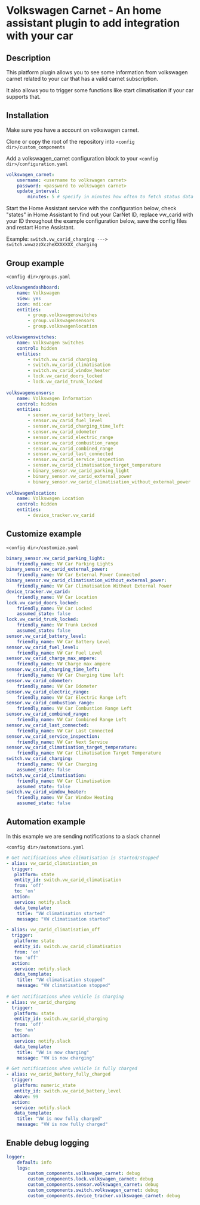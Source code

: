 Volkswagen Carnet - An home assistant plugin to add integration with your car
============================================================
Description
------------
This platform plugin allows you to see some information from volkswagen carnet related to your car that has a valid carnet subscription.

It also allows you to trigger some functions like start climatisation if your car supports that.

Installation
------------

Make sure you have a account on volkswagen carnet.

Clone or copy the root of the repository into `<config dir>/custom_components`

Add a volkswagen_carnet configuration block to your `<config dir>/configuration.yaml`
```yaml
volkswagen_carnet:
    username: <username to volkswagen carnet>
    password: <password to volkswagen carnet>
    update_interval: 
        minutes: 5 # specify in minutes how often to fetch status data from carnet (optional, default 3 min, minimum 3 min)
```

Start the Home Assistant service with the configuration below, check "states" in Home Assistant to find out your CarNet ID, replace vw_carid with your ID throughout the example configuration below, save the config files and restart Home Assistant.

Example: ```switch.vw_carid_charging ---> switch.wvwzzzXczheXXXXXXX_charging```

Group example
------------
`<config dir>/groups.yaml`
```yaml
volkswagendashboard:
    name: Volkswagen
    view: yes
    icon: mdi:car
    entities:
        - group.volkswagenswitches
        - group.volkswagensensors
        - group.volkswagenlocation

volkswagenswitches:
    name: Volkswagen Switches
    control: hidden
    entities:
        - switch.vw_carid_charging
        - switch.vw_carid_climatisation
        - switch.vw_carid_window_heater
        - lock.vw_carid_doors_locked
        - lock.vw_carid_trunk_locked
  
volkswagensensors:
    name: Volkswagen Information
    control: hidden
    entities:
        - sensor.vw_carid_battery_level
        - sensor.vw_carid_fuel_level
        - sensor.vw_carid_charging_time_left
        - sensor.vw_carid_odometer
        - sensor.vw_carid_electric_range
        - sensor.vw_carid_combustion_range
        - sensor.vw_carid_combined_range
        - sensor.vw_carid_last_connected
        - sensor.vw_carid_service_inspection
        - sensor.vw_carid_climatisation_target_temperature
        - binary_sensor.vw_carid_parking_light
        - binary_sensor.vw_carid_external_power
        - binary_sensor.vw_carid_climatisation_without_external_power
        
volkswagenlocation:
    name: Volkswagen Location
    control: hidden
    entities:
        - device_tracker.vw_carid
```

Customize example
------------
`<config dir>/customize.yaml`
```yaml
binary_sensor.vw_carid_parking_light:
    friendly_name: VW Car Parking Lights
binary_sensor.vw_carid_external_power:
    friendly_name: VW Car External Power Connected
binary_sensor.vw_carid_climatisation_without_external_power:
    friendly_name: VW Car Climatisation Without External Power
device_tracker.vw_carid:
    friendly_name: VW Car Location
lock.vw_carid_doors_locked:
    friendly_name: VW Car Locked
    assumed_state: false
lock.vw_carid_trunk_locked:
    friendly_name: VW Trunk Locked
    assumed_state: false
sensor.vw_carid_battery_level:
    friendly_name: VW Car Battery Level
sensor.vw_carid_fuel_level:
    friendly_name: VW Car Fuel Level
sensor.vw_carid_charge_max_ampere:
    friendly_name: VW Charge max ampere
sensor.vw_carid_charging_time_left:
    friendly_name: VW Car Charging time left
sensor.vw_carid_odometer:
    friendly_name: VW Car Odometer
sensor.vw_carid_electric_range:
    friendly_name: VW Car Electric Range Left
sensor.vw_carid_combustion_range:
    friendly_name: VW Car Combustion Range Left
sensor.vw_carid_combined_range:
    friendly_name: VW Car Combined Range Left
sensor.vw_carid_last_connected:
    friendly_name: VW Car Last Connected
sensor.vw_carid_service_inspection:
    friendly_name: VW Car Next Service
sensor.vw_carid_climatisation_target_temperature:
    friendly_name: VW Car Climatisation Target Temperature
switch.vw_carid_charging:
    friendly_name: VW Car Charging
    assumed_state: false
switch.vw_carid_climatisation:
    friendly_name: VW Car Climatisation
    assumed_state: false
switch.vw_carid_window_heater:
    friendly_name: VW Car Window Heating
    assumed_state: false
```

Automation example
------------
In this example we are sending notifications to a slack channel

`<config dir>/automations.yaml`
```yaml
# Get notifications when climatisation is started/stopped
- alias: vw_carid_climatisation_on
  trigger:
   platform: state
   entity_id: switch.vw_carid_climatisation
   from: 'off'
   to: 'on'
  action:
   service: notify.slack
   data_template:
    title: "VW climatisation started"
    message: "VW climatisation started"

- alias: vw_carid_climatisation_off
  trigger:
   platform: state
   entity_id: switch.vw_carid_climatisation
   from: 'on'
   to: 'off'
  action:
   service: notify.slack
   data_template:
    title: "VW climatisation stopped"
    message: "VW climatisation stopped"
    
# Get notifications when vehicle is charging
- alias: vw_carid_charging
  trigger:
   platform: state
   entity_id: switch.vw_carid_charging
   from: 'off'
   to: 'on'
  action:
   service: notify.slack
   data_template:
    title: "VW is now charging"
    message: "VW is now charging"

# Get notifications when vehicle is fully charged
- alias: vw_carid_battery_fully_charged
  trigger:
   platform: numeric_state
   entity_id: switch.vw_carid_battery_level
   above: 99
  action:
   service: notify.slack
   data_template:
    title: "VW is now fully charged"
    message: "VW is now fully charged"
```

Enable debug logging
------------
```yaml
logger:
    default: info
    logs:
        custom_components.volkswagen_carnet: debug
        custom_components.lock.volkswagen_carnet: debug
        custom_components.sensor.volkswagen_carnet: debug
        custom_components.switch.volkswagen_carnet: debug
        custom_components.device_tracker.volkswagen_carnet: debug
 ```